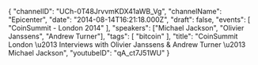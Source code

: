 {
    "channelID": "UCh-0T48JrvvmKDX41aWB_Vg",
    "channelName": "Epicenter",
    "date": "2014-08-14T16:21:18.000Z",
    "draft": false,
    "events": [
        "CoinSummit - London 2014"
    ],
    "speakers": ["Michael Jackson", "Olivier Janssens", "Andrew Turner"],
    "tags": [
        "bitcoin"
    ],
    "title": "CoinSummit London \u2013 Interviews with Olivier Janssens & Andrew Turner \u2013 Michael Jackson",
    "youtubeID": "qA_ct7J51WU"
}
